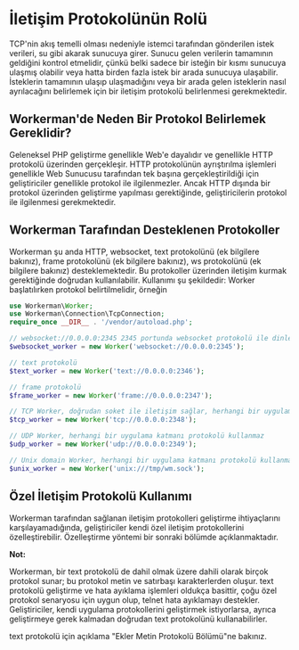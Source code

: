 # İletişim Protokolünün Rolü
TCP'nin akış temelli olması nedeniyle istemci tarafından gönderilen istek verileri, su gibi akarak sunucuya girer. Sunucu gelen verilerin tamamının geldiğini kontrol etmelidir, çünkü belki sadece bir isteğin bir kısmı sunucuya ulaşmış olabilir veya hatta birden fazla istek bir arada sunucuya ulaşabilir. İsteklerin tamamının ulaşıp ulaşmadığını veya bir arada gelen isteklerin nasıl ayrılacağını belirlemek için bir iletişim protokolü belirlenmesi gerekmektedir.

## Workerman'de Neden Bir Protokol Belirlemek Gereklidir?
Geleneksel PHP geliştirme genellikle Web'e dayalıdır ve genellikle HTTP protokolü üzerinden gerçekleşir. HTTP protokolünün ayrıştırılma işlemleri genellikle Web Sunucusu tarafından tek başına gerçekleştirildiği için geliştiriciler genellikle protokol ile ilgilenmezler. Ancak HTTP dışında bir protokol üzerinden geliştirme yapılması gerektiğinde, geliştiricilerin protokol ile ilgilenmesi gerekmektedir.

## Workerman Tarafından Desteklenen Protokoller
Workerman şu anda HTTP, websocket, text protokolünü (ek bilgilere bakınız), frame protokolünü (ek bilgilere bakınız), ws protokolünü (ek bilgilere bakınız) desteklemektedir. Bu protokoller üzerinden iletişim kurmak gerektiğinde doğrudan kullanılabilir. Kullanımı şu şekildedir: Worker başlatılırken protokol belirtilmelidir, örneğin

```php
use Workerman\Worker;
use Workerman\Connection\TcpConnection;
require_once __DIR__ . '/vendor/autoload.php';

// websocket://0.0.0.0:2345 2345 portunda websocket protokolü ile dinleme yapılacağını belirtir
$websocket_worker = new Worker('websocket://0.0.0.0:2345');

// text protokolü
$text_worker = new Worker('text://0.0.0.0:2346');

// frame protokolü
$frame_worker = new Worker('frame://0.0.0.0:2347');

// TCP Worker, doğrudan soket ile iletişim sağlar, herhangi bir uygulama katmanı protokolü kullanmaz
$tcp_worker = new Worker('tcp://0.0.0.0:2348');

// UDP Worker, herhangi bir uygulama katmanı protokolü kullanmaz
$udp_worker = new Worker('udp://0.0.0.0:2349');

// Unix domain Worker, herhangi bir uygulama katmanı protokolü kullanmaz
$unix_worker = new Worker('unix:///tmp/wm.sock');

```

## Özel İletişim Protokolü Kullanımı
Workerman tarafından sağlanan iletişim protokolleri geliştirme ihtiyaçlarını karşılayamadığında, geliştiriciler kendi özel iletişim protokollerini özelleştirebilir. Özelleştirme yöntemi bir sonraki bölümde açıklanmaktadır.

**Not:**

Workerman, bir text protokolü de dahil olmak üzere dahili olarak birçok protokol sunar; bu protokol metin ve satırbaşı karakterlerden oluşur. text protokolü geliştirme ve hata ayıklama işlemleri oldukça basittir, çoğu özel protokol senaryosu için uygun olup, telnet hata ayıklamayı destekler. Geliştiriciler, kendi uygulama protokollerini geliştirmek istiyorlarsa, ayrıca geliştirmeye gerek kalmadan doğrudan text protokolünü kullanabilirler.

text protokolü için açıklama "Ekler Metin Protokolü Bölümü"ne bakınız.

